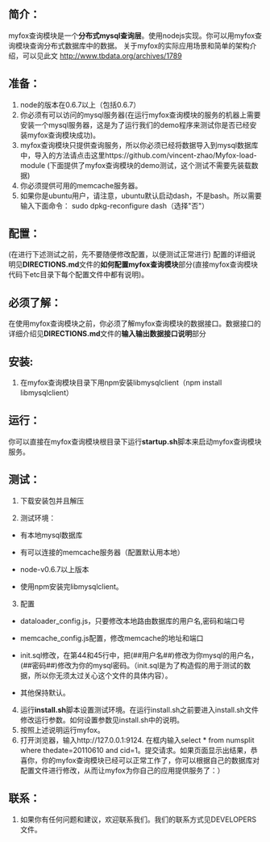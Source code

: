 ## 简介：

myfox查询模块是一个**分布式mysql查询层**。使用nodejs实现。你可以用myfox查询模块查询分布式数据库中的数据。
关于myfox的实际应用场景和简单的架构介绍，可以见此文 http://www.tbdata.org/archives/1789

## 准备：
1. node的版本在0.6.7以上（包括0.6.7）
2. 你必须有可以访问的mysql服务器(在运行myfox查询模块的服务的机器上需要安装一个mysql服务器，这是为了运行我们的demo程序来测试你是否已经安装myfox查询模块成功)。
3. myfox查询模块只提供查询服务，所以你必须已经将数据导入到mysql数据库中，导入的方法请点击这里https://github.com/vincent-zhao/Myfox-load-module (下面提供了myfox查询模块的demo测试，这个测试不需要先装载数据)
4. 你必须提供可用的memcache服务器。
5. 如果你是ubuntu用户，请注意，ubuntu默认启动dash，不是bash。所以需要输入下面命令：
  sudo dpkg-reconfigure dash（选择"否"）

## 配置：
(在进行下述测试之前，先不要随便修改配置，以便测试正常进行)
配置的详细说明见**DIRECTIONS.md**文件的**如何配置myfox查询模块**部分(直接myfox查询模块代码下etc目录下每个配置文件中都有说明)。

## 必须了解：
在使用myfox查询模块之前，你必须了解myfox查询模块的数据接口。数据接口的详细介绍见**DIRECTIONS.md**文件的**输入输出数据接口说明**部分

## 安装:
1. 在myfox查询模块目录下用npm安装libmysqlclient（npm install libmysqlclient）

## 运行：
你可以直接在myfox查询模块根目录下运行**startup.sh**脚本来启动myfox查询模块服务。

## 测试：
1. 下载安装包并且解压

2. 测试环境：

  * 有本地mysql数据库

  * 有可以连接的memcache服务器（配置默认用本地）

  * node-v0.6.7以上版本

  * 使用npm安装完libmysqlclient。

3. 配置

  * dataloader_config.js，只要修改本地路由数据库的用户名,密码和端口号

  * memcache_config.js配置，修改memcache的地址和端口

  * init.sql修改，在第44和45行中，把(##用户名##)修改为你mysql的用户名，(##密码##)修改为你的mysql密码。（init.sql是为了构造假的用于测试的数据，所以你无须太过关心这个文件的具体内容）。

  * 其他保持默认。

4. 运行**install.sh**脚本设置测试环境。在运行install.sh之前要进入install.sh文件修改运行参数。如何设置参数见install.sh中的说明。
5. 按照上述说明运行myfox。
6. 打开浏览器，输入http://127.0.0.1:9124. 在框内输入select * from numsplit where thedate=20110610 and cid=1。提交请求。如果页面显示出结果，恭喜你，你的myfox查询模块已经可以正常工作了，你可以根据自己的数据库对配置文件进行修改，从而让myfox为你自己的应用提供服务了：）

## 联系：
1. 如果你有任何问题和建议，欢迎联系我们。我们的联系方式见DEVELOPERS文件。
